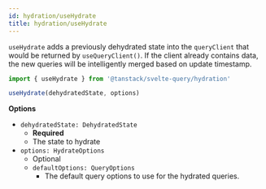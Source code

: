 ```yaml
---
id: hydration/useHydrate
title: hydration/useHydrate
---
```


`useHydrate` adds a previously dehydrated state into the `queryClient` that would be returned by `useQueryClient()`. If the client already contains data, the new queries will be intelligently merged based on update timestamp.

```jsx
import { useHydrate } from '@tanstack/svelte-query/hydration'

useHydrate(dehydratedState, options)
```

**Options**

- `dehydratedState: DehydratedState`
  - **Required**
  - The state to hydrate
- `options: HydrateOptions`
  - Optional
  - `defaultOptions: QueryOptions`
    - The default query options to use for the hydrated queries.
